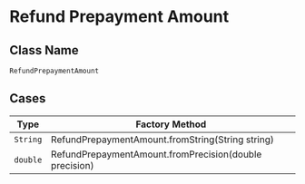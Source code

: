 
# Refund Prepayment Amount

## Class Name

`RefundPrepaymentAmount`

## Cases

| Type | Factory Method |
|  --- | --- |
| `String` | RefundPrepaymentAmount.fromString(String string) |
| `double` | RefundPrepaymentAmount.fromPrecision(double precision) |

